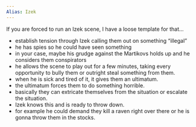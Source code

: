 ```yaml
---
Alias: Izek
---
```

If you are forced to run an Izek scene, I have a loose template for that…
- establish tension through Izek calling them out on something “illegal”
- he has spies so he could have seen something
- in your case, maybe his grudge against the Martikovs holds up and he considers them conspirators
- he allows the scene to play out for a few minutes, taking every opportunity to bully them or outright steal something from them.
- when he is sick and tired of it, it gives them an ultimatum.
- the ultimatum forces them to do something horrible.
- basically they can extricate themselves from the situation or escalate the situation. 
- Izek knows this and is ready to throw down.
- for example he could demand they kill a raven right over there or he is gonna throw them in the stocks.